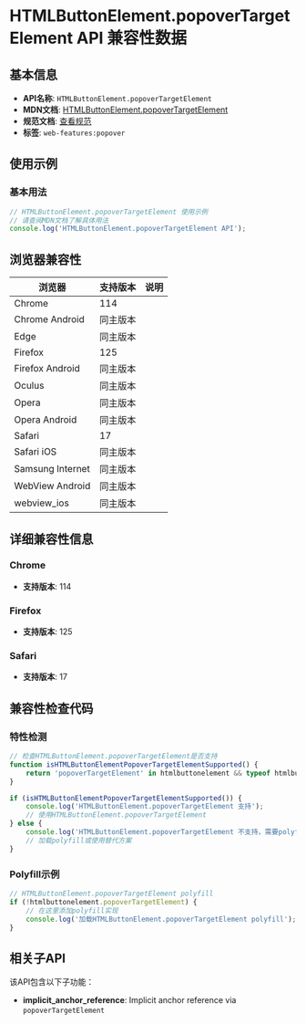 # HTMLButtonElement.popoverTargetElement API 兼容性数据

## 基本信息

- **API名称**: `HTMLButtonElement.popoverTargetElement`
- **MDN文档**: [HTMLButtonElement.popoverTargetElement](https://developer.mozilla.org/docs/Web/API/HTMLButtonElement/popoverTargetElement)
- **规范文档**: [查看规范](https://html.spec.whatwg.org/multipage/popover.html#dom-popovertargetelement)
- **标签**: `web-features:popover`

## 使用示例

### 基本用法

```javascript
// HTMLButtonElement.popoverTargetElement 使用示例
// 请查阅MDN文档了解具体用法
console.log('HTMLButtonElement.popoverTargetElement API');
```

## 浏览器兼容性

| 浏览器 | 支持版本 | 说明 |
|--------|----------|------|
| Chrome | 114 |  |
| Chrome Android | 同主版本 |  |
| Edge | 同主版本 |  |
| Firefox | 125 |  |
| Firefox Android | 同主版本 |  |
| Oculus | 同主版本 |  |
| Opera | 同主版本 |  |
| Opera Android | 同主版本 |  |
| Safari | 17 |  |
| Safari iOS | 同主版本 |  |
| Samsung Internet | 同主版本 |  |
| WebView Android | 同主版本 |  |
| webview_ios | 同主版本 |  |

## 详细兼容性信息

### Chrome

- **支持版本**: 114

### Firefox

- **支持版本**: 125

### Safari

- **支持版本**: 17

## 兼容性检查代码

### 特性检测

```javascript
// 检查HTMLButtonElement.popoverTargetElement是否支持
function isHTMLButtonElementPopoverTargetElementSupported() {
    return 'popoverTargetElement' in htmlbuttonelement && typeof htmlbuttonelement.popoverTargetElement === 'function';
}

if (isHTMLButtonElementPopoverTargetElementSupported()) {
    console.log('HTMLButtonElement.popoverTargetElement 支持');
    // 使用HTMLButtonElement.popoverTargetElement
} else {
    console.log('HTMLButtonElement.popoverTargetElement 不支持，需要polyfill');
    // 加载polyfill或使用替代方案
}
```

### Polyfill示例

```javascript
// HTMLButtonElement.popoverTargetElement polyfill
if (!htmlbuttonelement.popoverTargetElement) {
    // 在这里添加polyfill实现
    console.log('加载HTMLButtonElement.popoverTargetElement polyfill');
}
```

## 相关子API

该API包含以下子功能：

- **implicit_anchor_reference**: Implicit anchor reference via `popoverTargetElement`

